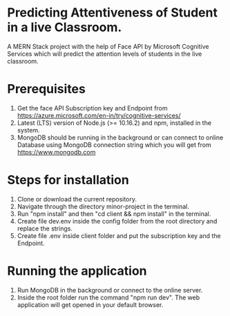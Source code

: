 # Predicting Attentiveness of Student in a live Classroom.

A MERN Stack project with the help of Face API by Microsoft Cognitive Services which will predict the attention levels of students in the live classroom.

# Prerequisites

1. Get the face API Subscription key and Endpoint from https://azure.microsoft.com/en-in/try/cognitive-services/
2. Latest (LTS) version of Node.js (>= 10.16.2) and npm, installed in the system.
3. MongoDB should be running in the background or can connect to online Database using MongoDB connection string which you will get from https://www.mongodb.com

# Steps for installation

1. Clone or download the current repository.
2. Navigate through the directory minor-project in the terminal.
3. Run "npm install" and then "cd client && npm install" in the terminal.
4. Create file dev.env inside the config folder from the root directory and replace the strings.
5. Create file .env inside client folder and put the subscription key and the Endpoint.

# Running the application

1. Run MongoDB in the background or connect to the online server.
2. Inside the root folder run the command "npm run dev". The web application will get opened in your default browser.
